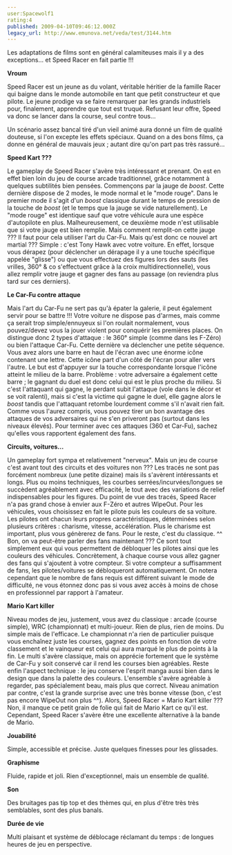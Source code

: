 ```yaml
---
user:Spacewolf1
rating:4
published: 2009-04-10T09:46:12.000Z
legacy_url: http://www.emunova.net/veda/test/3144.htm
---
```

Les adaptations de films sont en général calamiteuses mais il y a des exceptions... et Speed Racer en fait partie !!!  

  

**Vroum**  

Speed Racer est un jeune as du volant, véritable héritier de la famille Racer qui baigne dans le monde automobile en tant que petit constructeur et que pilote. Le jeune prodige va se faire remarquer par les grands industriels pour, finalement, apprendre que tout est truqué. Refusant leur offre, Speed va donc se lancer dans la course, seul contre tous...  

Un scénario assez bancal tiré d'un vieil animé aura donné un film de qualité douteuse, si l'on excepte les effets spéciaux. Quand on a des bons films, ça donne en général de mauvais jeux ; autant dire qu'on part pas très rassuré...  

  

**Speed Kart ???**  

Le gameplay de Speed Racer s'avère très intéressant et prenant. On est en effet bien loin du jeu de course arcade traditionnel, grâce notamment à quelques subtilités bien pensées. Commençons par la jauge de _boost_. Cette dernière dispose de 2 modes, le mode normal et le "mode rouge". Dans le premier mode il s'agit d'un _boost_ classique durant le temps de pression de la touche de _boost_ (et le temps que la jauge se vide naturellement). Le "mode rouge" est identique sauf que votre véhicule aura une espèce d'autopilote en plus. Malheureusement, ce deuxième mode n'est utilisable que si votre jauge est bien remplie. Mais comment remplit-on cette jauge ??? Il faut pour cela utiliser l'art du Car-Fu. Mais qu'est donc ce nouvel art martial ??? Simple : c'est Tony Hawk avec votre voiture. En effet, lorsque vous dérapez (pour déclencher un dérapage il y a une touche spécifique appelée "glisse") ou que vous effectuez des figures lors des sauts (les vrilles, 360° & co s'effectuent grâce à la croix multidirectionnelle), vous allez remplir votre jauge et gagner des fans au passage (on reviendra plus tard sur ces derniers).  

  

**Le Car-Fu contre attaque**  

Mais l'art du Car-Fu ne sert pas qu'à épater la galerie, il peut également servir pour se battre !!! Votre voiture ne dispose pas d'armes, mais comme ça serait trop simple/ennuyeux si l'on roulait normalement, vous pouvez/devez vous la jouer violent pour conquérir les premières places. On distingue donc 2 types d'attaque : le 360° simple (comme dans les F-Zéro) ou bien l'attaque Car-Fu. Cette dernière va déclencher une petite séquence. Vous avez alors une barre en haut de l'écran avec une énorme icône contenant une lettre. Cette icône part d'un côté de l'écran pour aller vers l'autre. Le but est d'appuyer sur la touche correspondante lorsque l'icône atteint le milieu de la barre. Problème : votre adversaire a également cette barre ; le gagnant du duel est donc celui qui est le plus proche du milieu. Si c'est l'attaquant qui gagne, le perdant subit l'attaque (vole dans le décor et se voit ralenti), mais si c'est la victime qui gagne le duel, elle gagne alors le _boost_ tandis que l'attaquant retombe lourdement comme s'il n'avait rien fait. Comme vous l'aurez compris, vous pouvez tirer un bon avantage des attaques de vos adversaires qui ne s'en priveront pas (surtout dans les niveaux élevés). Pour terminer avec ces attaques (360 et Car-Fu), sachez qu'elles vous rapportent également des fans.  

  

**Circuits, voitures...**  

Un gameplay fort sympa et relativement "nerveux". Mais un jeu de course c'est avant tout des circuits et des voitures non ??? Les tracés ne sont pas forcément nombreux (une petite dizaine) mais ils s'avèrent intéressants et longs. Plus ou moins techniques, les courbes serrées/incurvées/longues se succèdent agréablement avec efficacité, le tout avec des variations de relief indispensables pour les figures. Du point de vue des tracés, Speed Racer n'a pas grand chose à envier aux F-Zéro et autres WipeOut. Pour les véhicules, vous choisissez en fait le pilote puis les couleurs de sa voiture. Les pilotes ont chacun leurs propres caractéristiques, déterminées selon plusieurs critères : charisme, vitesse, accélération. Plus le charisme est important, plus vous génèrerez de fans. Pour le reste, c'est du classique. ^^ Bon, on va peut-être parler des fans maintenant ??? Ce sont tout simplement eux qui vous permettent de débloquer les pilotes ainsi que les couleurs des véhicules. Concrètement, à chaque course vous allez gagner des fans qui s'ajoutent à votre compteur. Si votre compteur a suffisamment de fans, les pilotes/voitures se débloqueront automatiquement. On notera cependant que le nombre de fans requis est différent suivant le mode de difficulté, ne vous étonnez donc pas si vous avez accès à moins de chose en professionnel par rapport à l'amateur.  

  

**Mario Kart killer**  

Niveau modes de jeu, justement, vous avez du classique : arcade (course simple), WRC (championnat) et multi-joueur. Rien de plus, rien de moins. Du simple mais de l'efficace. Le championnat n'a rien de particulier puisque vous enchaînez juste les courses, gagnez des points en fonction de votre classement et le vainqueur est celui qui aura marqué le plus de points à la fin. Le multi s'avère classique, mais on apprécie fortement que le système de Car-Fu y soit conservé car il rend les courses bien agréables. Reste enfin l'aspect technique : le jeu conserve l'esprit manga aussi bien dans le design que dans la palette des couleurs. L'ensemble s'avère agréable à regarder, pas spécialement beau, mais plus que correct. Niveau animation par contre, c'est la grande surprise avec une très bonne vitesse (bon, c'est pas encore WipeOut non plus ^^). Alors, Speed Racer = Mario Kart killer ??? Non, il manque ce petit grain de folie qui fait de Mario Kart ce qu'il est. Cependant, Speed Racer s'avère être une excellente alternative à la bande de Mario.  

  

  

**Jouabilité**  

Simple, accessible et précise. Juste quelques finesses pour les glissades.  

**Graphisme**  

Fluide, rapide et joli. Rien d'exceptionnel, mais un ensemble de qualité.  

**Son**  

Des bruitages pas tip top et des thèmes qui, en plus d'être très très semblables, sont des plus banals.  

**Durée de vie**  

Multi plaisant et système de déblocage réclamant du temps : de longues heures de jeu en perspective.